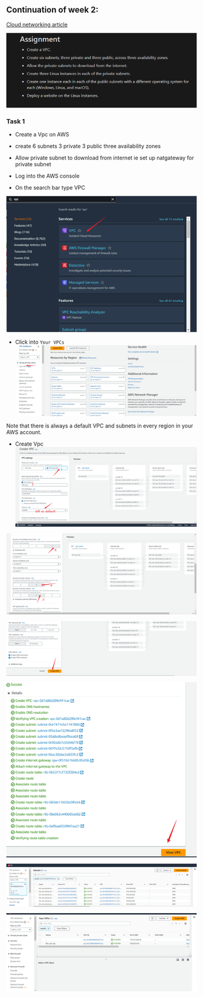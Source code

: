 ## Continuation of week 2:

[Cloud networking article](https://pattern-tortoise-b8c.notion.site/Cloud-Networking-3762e96211534350b25d8158b5d8a111)

![Assignment](./images/assignment.png)

### Task 1
- Create a Vpc on AWS
- create 6 subnets 3 private 3 public three availability zones
- Allow private subnet to download from internet ie set up natgateway for private subnet

- Log into the AWS console

- On the search bar type VPC

![vpc](./images/vpc-searchbar.png)

- Click into `Your VPCs`
![yourvpc](./images/your-vpc.png) 

Note that there is always a default VPC and subnets in every region in your AWS account.
- Create Vpc
![create vpc](./images/create-vpc1.png)

![create vpc](./images/create-vpc2.png)

![create vpc](./images/create-vpc3.png)

![view vpc](./images/view-pvc.png)

![view subnet](./images/subnets-6.png)

![vpc](./images/vpc-created.png)







